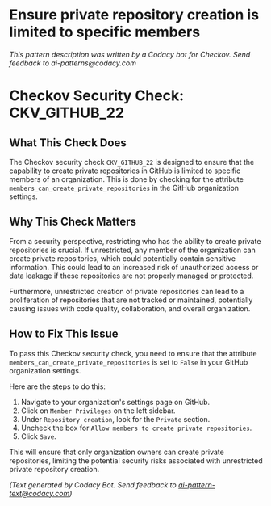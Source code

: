 # Ensure private repository creation is limited to specific members

_This pattern description was written by a Codacy bot for Checkov. Send feedback to ai-patterns@codacy.com_

# Checkov Security Check: CKV_GITHUB_22

## What This Check Does

The Checkov security check `CKV_GITHUB_22` is designed to ensure that the capability to create private repositories in GitHub is limited to specific members of an organization. This is done by checking for the attribute `members_can_create_private_repositories` in the GitHub organization settings. 

## Why This Check Matters

From a security perspective, restricting who has the ability to create private repositories is crucial. If unrestricted, any member of the organization can create private repositories, which could potentially contain sensitive information. This could lead to an increased risk of unauthorized access or data leakage if these repositories are not properly managed or protected. 

Furthermore, unrestricted creation of private repositories can lead to a proliferation of repositories that are not tracked or maintained, potentially causing issues with code quality, collaboration, and overall organization.

## How to Fix This Issue

To pass this Checkov security check, you need to ensure that the attribute `members_can_create_private_repositories` is set to `False` in your GitHub organization settings.

Here are the steps to do this:

1. Navigate to your organization's settings page on GitHub.
2. Click on `Member Privileges` on the left sidebar.
3. Under `Repository creation`, look for the `Private` section.
4. Uncheck the box for `Allow members to create private repositories`.
5. Click `Save`.

This will ensure that only organization owners can create private repositories, limiting the potential security risks associated with unrestricted private repository creation.

_(Text generated by Codacy Bot. Send feedback to ai-pattern-text@codacy.com)_
